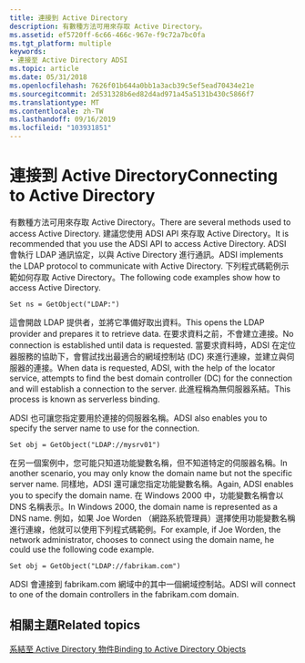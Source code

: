 ```yaml
---
title: 連接到 Active Directory
description: 有數種方法可用來存取 Active Directory。
ms.assetid: ef5720ff-6c66-466c-967e-f9c72a7bc0fa
ms.tgt_platform: multiple
keywords:
- 連接至 Active Directory ADSI
ms.topic: article
ms.date: 05/31/2018
ms.openlocfilehash: 7626f01b644a0bb1a3acb39c5ef5ead70434e21e
ms.sourcegitcommit: 2d531328b6ed82d4ad971a45a5131b430c5866f7
ms.translationtype: MT
ms.contentlocale: zh-TW
ms.lasthandoff: 09/16/2019
ms.locfileid: "103931851"
---
```

# <a name="connecting-to-active-directory"></a><span data-ttu-id="282f1-104">連接到 Active Directory</span><span class="sxs-lookup"><span data-stu-id="282f1-104">Connecting to Active Directory</span></span>

<span data-ttu-id="282f1-105">有數種方法可用來存取 Active Directory。</span><span class="sxs-lookup"><span data-stu-id="282f1-105">There are several methods used to access Active Directory.</span></span> <span data-ttu-id="282f1-106">建議您使用 ADSI API 來存取 Active Directory。</span><span class="sxs-lookup"><span data-stu-id="282f1-106">It is recommended that you use the ADSI API to access Active Directory.</span></span> <span data-ttu-id="282f1-107">ADSI 會執行 LDAP 通訊協定，以與 Active Directory 進行通訊。</span><span class="sxs-lookup"><span data-stu-id="282f1-107">ADSI implements the LDAP protocol to communicate with Active Directory.</span></span> <span data-ttu-id="282f1-108">下列程式碼範例示範如何存取 Active Directory。</span><span class="sxs-lookup"><span data-stu-id="282f1-108">The following code examples show how to access Active Directory.</span></span>


```VB
Set ns = GetObject("LDAP:")
```



<span data-ttu-id="282f1-109">這會開啟 LDAP 提供者，並將它準備好取出資料。</span><span class="sxs-lookup"><span data-stu-id="282f1-109">This opens the LDAP provider and prepares it to retrieve data.</span></span> <span data-ttu-id="282f1-110">在要求資料之前，不會建立連接。</span><span class="sxs-lookup"><span data-stu-id="282f1-110">No connection is established until data is requested.</span></span> <span data-ttu-id="282f1-111">當要求資料時，ADSI 在定位器服務的協助下，會嘗試找出最適合的網域控制站 (DC) 來進行連線，並建立與伺服器的連接。</span><span class="sxs-lookup"><span data-stu-id="282f1-111">When data is requested, ADSI, with the help of the locator service, attempts to find the best domain controller (DC) for the connection and will establish a connection to the server.</span></span> <span data-ttu-id="282f1-112">此進程稱為無伺服器系結。</span><span class="sxs-lookup"><span data-stu-id="282f1-112">This process is known as serverless binding.</span></span>

<span data-ttu-id="282f1-113">ADSI 也可讓您指定要用於連接的伺服器名稱。</span><span class="sxs-lookup"><span data-stu-id="282f1-113">ADSI also enables you to specify the server name to use for the connection.</span></span>


```VB
Set obj = GetObject("LDAP://mysrv01")
```



<span data-ttu-id="282f1-114">在另一個案例中，您可能只知道功能變數名稱，但不知道特定的伺服器名稱。</span><span class="sxs-lookup"><span data-stu-id="282f1-114">In another scenario, you may only know the domain name but not the specific server name.</span></span> <span data-ttu-id="282f1-115">同樣地，ADSI 還可讓您指定功能變數名稱。</span><span class="sxs-lookup"><span data-stu-id="282f1-115">Again, ADSI enables you to specify the domain name.</span></span> <span data-ttu-id="282f1-116">在 Windows 2000 中，功能變數名稱會以 DNS 名稱表示。</span><span class="sxs-lookup"><span data-stu-id="282f1-116">In Windows 2000, the domain name is represented as a DNS name.</span></span> <span data-ttu-id="282f1-117">例如，如果 Joe Worden （網路系統管理員）選擇使用功能變數名稱進行連線，他就可以使用下列程式碼範例。</span><span class="sxs-lookup"><span data-stu-id="282f1-117">For example, if Joe Worden, the network administrator, chooses to connect using the domain name, he could use the following code example.</span></span>


```VB
Set obj = GetObject("LDAP://fabrikam.com")
```



<span data-ttu-id="282f1-118">ADSI 會連接到 fabrikam.com 網域中的其中一個網域控制站。</span><span class="sxs-lookup"><span data-stu-id="282f1-118">ADSI will connect to one of the domain controllers in the fabrikam.com domain.</span></span>

## <a name="related-topics"></a><span data-ttu-id="282f1-119">相關主題</span><span class="sxs-lookup"><span data-stu-id="282f1-119">Related topics</span></span>

<dl> <dt>

[<span data-ttu-id="282f1-120">系結至 Active Directory 物件</span><span class="sxs-lookup"><span data-stu-id="282f1-120">Binding to Active Directory Objects</span></span>](binding-to-active-directory-objects.md)
</dt> </dl>

 

 




